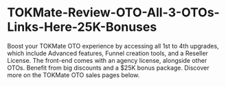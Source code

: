 # TOKMate-Review-OTO-All-3-OTOs-Links-Here-25K-Bonuses
Boost your TOKMate OTO experience by accessing all 1st to 4th upgrades, which include Advanced features, Funnel creation tools, and a Reseller License. The front-end comes with an agency license, alongside other OTOs. Benefit from big discounts and a $25K bonus package. Discover more on the TOKMate OTO sales pages below.
